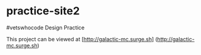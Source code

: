 # practice-site2
#vetswhocode Design Practice

This project can be viewed at [http://galactic-mc.surge.sh] (http://galactic-mc.surge.sh)
